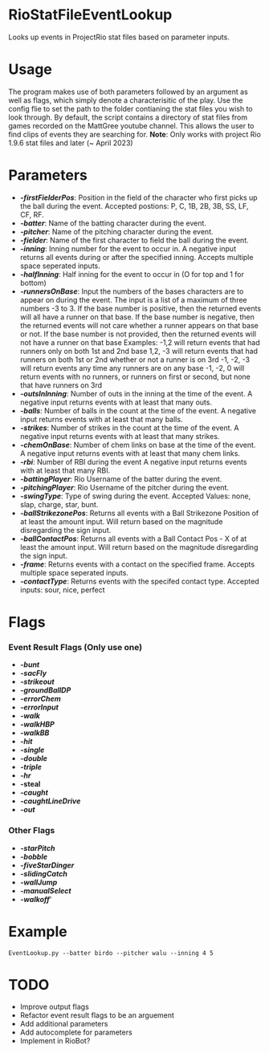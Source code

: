 # RioStatFileEventLookup
 Looks up events in ProjectRio stat files based on parameter inputs.

# Usage
The program makes use of both parameters followed by an argument as well as flags, which simply denote a characterisitic of the play. Use the config flie to set the path to the folder contianing the stat files you wish to look through. By default, the script contains a directory of stat files from games recorded on the MattGree youtube channel. This allows the user to find clips of events they are searching for. **Note**: Only works with project Rio 1.9.6 stat files and later (~ April 2023)

# Parameters
- ***-firstFielderPos***: Position in the field of the character who first picks up the ball during the event. Accepted postions: P, C, 1B, 2B, 3B, SS, LF, CF, RF.
- ***-batter***: Name of the batting character during the event.
- ***-pitcher***: Name of the pitching character during the event.
- ***-fielder***: Name of the first character to field the ball during the event.
- ***-inning***: Inning number for the event to occur in. A negative input returns all events during or after the specified inning. Accepts multiple space seperated inputs.
- ***-halfInning***: Half inning for the event to occur in (O for top and 1 for bottom)
- ***-runnersOnBase***: Input the numbers of the bases characters are to appear on during the event. The input is a list of a maximum of three numbers -3 to 3. If the base number is positive, then the returned events will all have a runner on that base. If the base number is negative, then the returned events will not care whether a runner appears on that base or not. If the base number is not provided, then the returned events will not have a runner on that base
Examples:
    -1,2 will return events that had runners only on both 1st and 2nd base
    1,2, -3 will return events that had runners on both 1st or 2nd whether or not a runner is on 3rd
    -1, -2, -3 will return events any time any runners are on any base
    -1, -2, 0 will return events with no runners, or runners on first or second, but none that have runners on 3rd 
- ***-outsInInning***: Number of outs in the inning at the time of the event. A negative input returns events with at least that many outs.
- ***-balls***: Number of balls in the count at the time of the event. A negative input returns events with at least that many balls.
- ***-strikes***: Number of strikes in the count at the time of the event. A negative input returns events with at least that many strikes.
- ***-chemOnBase***: Number of chem links on base at the time of the event. A negative input returns events with at least that many chem links.
- ***-rbi***: Number of RBI during the event A negative input returns events with at least that many RBI.
- ***-battingPlayer***: Rio Username of the batter during the event.
- ***-pitchingPlayer***: Rio Username of the pitcher during the event.
- ***-swingType***: Type of swing during the event. Accepted Values: none, slap, charge, star, bunt.
- ***-ballStrikezonePos***: Returns all events with a Ball Strikezone Position of at least the amount input. Will return based on the magnitude disregarding the sign input.
- ***-ballContactPos***: Returns all events with a Ball Contact Pos - X of at least the amount input. Will return based on the magnitude disregarding the sign input.
- ***-frame***: Returns events with a contact on the specified frame. Accepts multiple space seperated inputs.
- ***-contactType***: Returns events with the specifed contact type. Accepted inputs: sour, nice, perfect
# Flags
### Event Result Flags (Only use one)
- ***-bunt***
- ***-sacFly***
- ***-strikeout***
- ***-groundBallDP***
- ***-errorChem***
- ***-errorInput***
- ***-walk***
- ***-walkHBP***
- ***-walkBB***
- ***-hit***
- ***-single***
- ***-double***
- ***-triple***
- ***-hr***
- **-steal**
- ***-caught***
- ***-caughtLineDrive***
- ***-out***
### Other Flags
- ***-starPitch***
- ***-bobble***
- ***-fiveStarDinger***
- ***-slidingCatch***
- ***-wallJump***
- ***-manualSelect***
- ***-walkoff***'

# Example
`EventLookup.py --batter birdo --pitcher walu --inning 4 5`

# TODO
- Improve output flags
- Refactor event result flags to be an arguement
- Add additional parameters
- Add autocomplete for parameters
- Implement in RioBot?